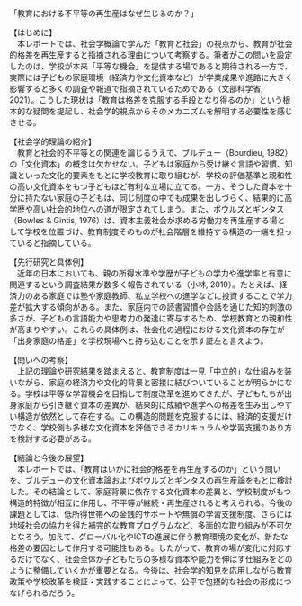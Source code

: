 「教育における不平等の再生産はなぜ生じるのか？」

【はじめに】  
　本レポートでは、社会学概論で学んだ「教育と社会」の視点から、教育が社会的格差を再生産すると指摘される理由について考察する。筆者がこの問いを設定したのは、学校が本来「平等な機会」を提供する場であると期待される一方で、実際には子どもの家庭環境（経済力や文化資本など）が学業成果や進路に大きく影響すると多くの調査や報道で指摘されているためである（文部科学省, 2021）。こうした現状は「教育は格差を克服する手段となり得るのか」という根本的な疑問を提起し、社会学的視点からそのメカニズムを解明する必要性を感じさせる。

【社会学的理論の紹介】  
　教育と社会的不平等との関連を論じるうえで、ブルデュー（Bourdieu, 1982）の「文化資本」の概念は欠かせない。子どもは家庭から受け継ぐ言語や習慣、知識といった文化的要素をもとに学校教育に取り組むが、学校の評価基準と親和性の高い文化資本をもつ子どもほど有利な立場に立てる。一方、そうした資本を十分に持たない家庭の子どもは、同じ制度の中でも成果を出しづらく、結果的に高学歴や高い社会的地位への道が限定されてしまう。また、ボウルズとギンタス（Bowles & Gintis, 1976）は、資本主義社会が求める労働力を再生産する場として学校を位置づけ、教育制度そのものが社会階層を維持する構造の一端を担っていると指摘している。

【先行研究と具体例】  
　近年の日本においても、親の所得水準や学歴が子どもの学力や進学率と有意に関連するという調査結果が数多く報告されている（小林, 2019）。たとえば、経済力のある家庭では塾や家庭教師、私立学校への進学などに投資することで学力差が拡大する傾向がある。また、家庭内での読書習慣や会話を通じた知的刺激の多さが、子どもの言語能力や思考力の発達に寄与するため、学校教育との親和性が高まりやすい。これらの具体例は、社会化の過程における文化資本の存在が「出身家庭の格差」を学校現場へと持ち込むことを示す証左と言えよう。

【問いへの考察】  
　上記の理論や研究結果を踏まえると、教育制度は一見「中立的」な仕組みを装いながら、家庭の経済力や文化的背景と密接に結びついていることが明らかになる。学校は平等な学習機会を目指して制度改革を進めてきたが、子どもたちが出身家庭から引き継ぐ資本の差異が、結果的に成績や進学への格差を生み出しやすい構造が依然として存在する。この構造的問題を克服するには、経済的支援だけでなく、学校側も多様な文化資本を評価できるカリキュラムや学習支援のあり方を検討する必要がある。

【結論と今後の展望】  
　本レポートでは、「教育はいかに社会的格差を再生産するのか」という問いを、ブルデューの文化資本論およびボウルズとギンタスの再生産論をもとに検討した。その結論として、家庭背景に依存する文化資本の差異と、学校制度がもつ構造的特徴が相互に作用し、不平等が継続・再生産されると考えられる。今後の課題としては、低所得世帯への金銭的サポートや無償の学習支援制度、さらには地域社会の協力を得た補完的な教育プログラムなど、多面的な取り組みが不可欠となろう。加えて、グローバル化やICTの進展に伴う教育環境の変化が、新たな格差の要因として作用する可能性もある。したがって、教育の場が変化に対応するだけでなく、社会全体が子どもたちの多様な資本や能力を伸ばす仕組みをどのように整備していくかが重要となる。今後は、社会学的知見を応用しながら教育政策や学校改革を検証・実践することによって、公平で包摂的な社会の形成につなげられるだろう。